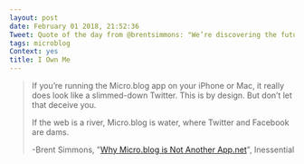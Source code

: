 ```yaml
---
layout: post
date: February 01 2018, 21:52:36
Tweet: Quote of the day from @brentsimmons: "We’re discovering the future as we build it."
tags: microblog
Context: yes 
title: I Own Me
---
```


>If you’re running the Micro.blog app on your iPhone or Mac, it really does look like a slimmed-down Twitter. This is by design. But don’t let that deceive you.
>
>If the web is a river, Micro.blog is water, where Twitter and Facebook are dams.
>
>-Brent Simmons, "[Why Micro.blog is Not Another App.net](http://inessential.com/2018/02/01/why_micro_blog_is_not_another_app_net)", Inessential
